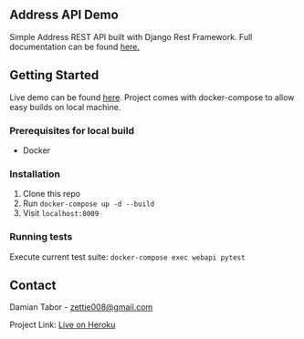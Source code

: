 <!-- ABOUT THE PROJECT -->
## Address API Demo

Simple Address REST API built with Django Rest Framework. Full documentation can be found [here.](https://address-api-demo.herokuapp.com/docs/)

<!-- GETTING STARTED -->
## Getting Started

Live demo can be found [here](https://address-api-demo.herokuapp.com/docs/). Project comes with docker-compose to allow easy builds on local machine. 

### Prerequisites for local build
* Docker

### Installation

1. Clone this repo
2. Run ```docker-compose up -d --build```
3. Visit ```localhost:8009```

### Running tests
Execute current test suite: ```docker-compose exec webapi pytest``` 

<!-- CONTACT -->
## Contact

Damian Tabor - zettie008@gmail.com

Project Link: [Live on Heroku](https://address-api-demo.herokuapp.com/docs/)
